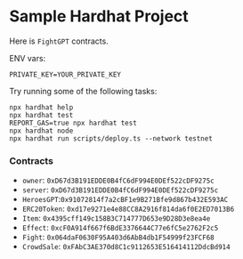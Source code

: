 # Sample Hardhat Project

Here is `FightGPT` contracts.

ENV vars:
```
PRIVATE_KEY=YOUR_PRIVATE_KEY
```

Try running some of the following tasks:

```shell
npx hardhat help
npx hardhat test
REPORT_GAS=true npx hardhat test
npx hardhat node
npx hardhat run scripts/deploy.ts --network testnet
```

### Contracts
  * `owner`: `0xD67d3B191EDDE0B4fC6dF994E0DEf522cDF9275c`
  * `server`: `0xD67d3B191EDDE0B4fC6dF994E0DEf522cDF9275c`
  * `HeroesGPT`:`0x91072814f7a2cBF1e9B271Bfe9d867b432E593AC`
  * `ERC20Token`: `0xd17e9271e4e88CC8A2916f814da6f0E2ED7013B6`
  * `Item`: `0x4395cff149c158B3C714777D653e9D28D3e8ea4e`
  * `Effect`: `0xcF0A914f667f6BdE3376644C77e6fC5e2762F2c5`
  * `Fight`: `0x064daF0630F95A403d6AbB4db1F54999f23FCF68`
  * `CrowdSale`: `0xFAbC3AE370d8C1c9112653E516414112DdcBd914`
